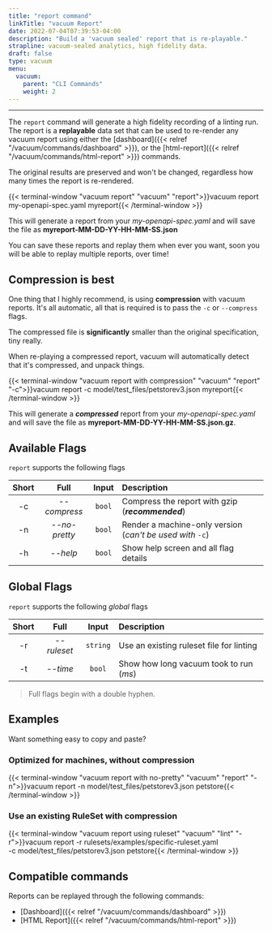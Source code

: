 ```yaml
---
title: "report command"
linkTitle: "vacuum Report"
date: 2022-07-04T07:39:53-04:00
description: "Build a 'vacuum sealed' report that is re-playable."
strapline: vacuum-sealed analytics, high fidelity data.
draft: false
type: vacuum
menu:
  vacuum:
    parent: "CLI Commands"
    weight: 2
---
```


---

The `report` command will generate a high fidelity recording of a linting run. The report is a **replayable**
data set that can be used to re-render any vacuum report using either the
[dashboard]({{< relref "/vacuum/commands/dashboard" >}}), or the [html-report]({{< relref "/vacuum/commands/html-report" >}})
commands.

The original results are preserved and won't be changed, regardless how many times the report is re-rendered. 

{{< terminal-window 
    "vacuum report" 
    "vacuum" 
    "report">}}vacuum report my-openapi-spec.yaml myreport{{< /terminal-window >}}

This will generate a report from your _my-openapi-spec.yaml_ and will save the file as **myreport-MM-DD-YY-HH-MM-SS.json**

You can save these reports and replay them when ever you want, soon you will be able to replay multiple reports, over time!

## Compression is best

One thing that I highly recommend, is using **compression** with vacuum reports. It's all automatic, all that is required
is to pass the `-c` or `--compress` flags.

The compressed file is **significantly** smaller than the original specification, tiny really.

When re-playing a compressed report, vacuum will automatically detect that it's compressed, and unpack things.

{{< terminal-window
"vacuum report with compression"
"vacuum"
"report" "-c">}}vacuum report -c model/test_files/petstorev3.json myreport{{< /terminal-window >}}

This will generate a **_compressed_** report from your _my-openapi-spec.yaml_ and will save the file as 
**myreport-MM-DD-YY-HH-MM-SS.json.gz**.


## Available Flags

`report` supports the following flags

| Short |     Full      | Input  | Description                                               |
|:-----:|:-------------:|:------:|:----------------------------------------------------------|
|  -c   | _--compress_  | `bool` | Compress the report with gzip (**_recommended_**)         |
|  -n   | _--no-pretty_ | `bool` | Render a machine-only version (_can't be used with_ `-c`) |
|  -h   |   _--help_    | `bool` | Show help screen and all flag details                     |

## Global Flags

`report` supports the following _global_ flags

| Short |     Full     |  Input   | Description                              |
|:-----:|:------------:|:--------:|:-----------------------------------------|
|  -r   | _--ruleset_  | `string` | Use an existing ruleset file for linting |
|  -t   |   _--time_   |  `bool`  | Show how long vacuum took to run (_ms_)  |

> Full flags begin with a double hyphen.

## Examples

Want something easy to copy and paste?

### Optimized for machines, without compression

{{< terminal-window
"vacuum report with no-pretty"
"vacuum"
"report"
"-n">}}vacuum report -n model/test_files/petstorev3.json petstore{{< /terminal-window >}}

### Use an existing RuleSet with compression

{{< terminal-window
"vacuum report using ruleset"
"vacuum"
"lint"
"-r">}}vacuum report -r rulesets/examples/specific-ruleset.yaml \
-c model/test_files/petstorev3.json petstore{{< /terminal-window >}}

## Compatible commands

Reports can be replayed through the following commands: 

- [Dashboard]({{< relref "/vacuum/commands/dashboard" >}})
- [HTML Report]({{< relref "/vacuum/commands/html-report" >}})